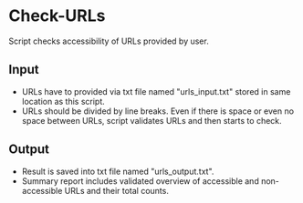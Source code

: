 # Check-URLs
Script checks accessibility of URLs provided by user.

## Input
* URLs have to provided via txt file named "urls_input.txt" stored in same location as this script.
* URLs should be divided by line breaks. Even if there is space or even no space between URLs, script validates URLs and then starts to check.

## Output
* Result is saved into txt file named "urls_output.txt".
* Summary report includes validated overview of accessible and non-accessible URLs and their total counts.
